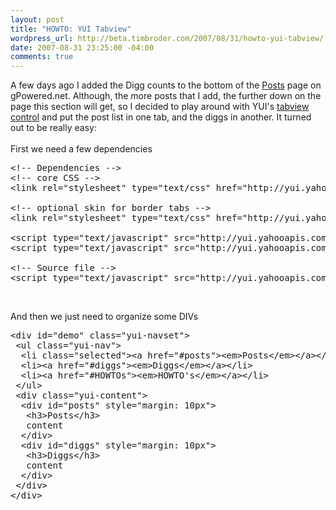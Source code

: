 ```yaml
--- 
layout: post
title: "HOWTO: YUI Tabview"
wordpress_url: http://beta.timbroder.com/2007/08/31/howto-yui-tabview/
date: 2007-08-31 23:25:00 -04:00
comments: true
---
```

A few days ago I added the Digg counts to the bottom of the <a href="http://gpowered.net/g/postlist">Posts</a> page on gPowered.net.  Although, the more posts that I add, the further down on the page this section will get, so I decided to play around with YUI's <a href="http://developer.yahoo.com/yui/tabview/">tabview control</a> and put the post list in one tab, and the diggs in another.  It turned out to be really easy:<br /><br />
First we need a few dependencies<br />
<pre name="code" class="html">
&lt;!-- Dependencies --&gt;  
&lt;!-- core CSS --&gt;  
&lt;link rel="stylesheet" type="text/css" href="http://yui.yahooapis.com/2.3.0/build/tabview/assets/tabview.css"&gt;   

&lt;!-- optional skin for border tabs --&gt;  
&lt;link rel="stylesheet" type="text/css" href="http://yui.yahooapis.com/2.3.0/build/tabview/assets/border_tabs.css"&gt;   

&lt;script type="text/javascript" src="http://yui.yahooapis.com/2.3.0/build/yahoo-dom-event/yahoo-dom-event.js"&gt;&lt;/script&gt;  
&lt;script type="text/javascript" src="http://yui.yahooapis.com/2.3.0/build/element/element-beta-min.js"&gt;&lt;/script&gt;  

&lt;!-- Source file --&gt;  
&lt;script type="text/javascript" src="http://yui.yahooapis.com/2.3.0/build/tabview/tabview-min.js"&gt;&lt;/script&gt;  
</pre><br />
And then we just need to organize some DIVs<br />
<pre name="code" class="html">
&lt;div id="demo" class="yui-navset"&gt;   
 &lt;ul class="yui-nav"&gt;   
  &lt;li class="selected"&gt;&lt;a href="#posts"&gt;&lt;em&gt;Posts&lt;/em&gt;&lt;/a&gt;&lt;/li&gt;  
  &lt;li&gt;&lt;a href="#diggs"&gt;&lt;em&gt;Diggs&lt;/em&gt;&lt;/a&gt;&lt;/li&gt; 
  &lt;li&gt;&lt;a href="#HOWTOs"&gt;&lt;em&gt;HOWTO's&lt;/em&gt;&lt;/a&gt;&lt;/li&gt; 
 &lt;/ul&gt;               
 &lt;div class="yui-content"&gt;   
  &lt;div id="posts" style="margin: 10px"&gt;
   &lt;h3&gt;Posts&lt;/h3&gt;
   content
  &lt;/div&gt;
  &lt;div id="diggs" style="margin: 10px"&gt; 
   &lt;h3&gt;Diggs&lt;/h3&gt;
   content
  &lt;/div&gt;
 &lt;/div&gt;
&lt;/div&gt;
</pre>
